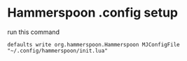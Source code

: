 # Hammerspoon .config setup
run this command
```
defaults write org.hammerspoon.Hammerspoon MJConfigFile "~/.config/hammerspoon/init.lua"
```
